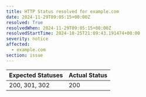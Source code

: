 ```yaml
---
title: HTTP Status resolved for example.com
date: 2024-11-29T09:05:15+00:00Z
resolved: True
resolvedWhen: 2024-11-29T09:05:15+00:00Z
resolvedStartTime: 2024-10-25T21:09:43.191474+00:00
severity: notice
affected:
  - example.com
section: issue
---
```


| Expected Statuses | Actual Status  |
|-------------------|----------------|
| 200, 301, 302 | 200 |

